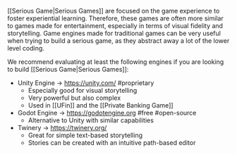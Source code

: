 [[Serious Game|Serious Games]] are focused on the game experience to foster experiential learning. Therefore, these games are often more similar to games made for entertainment, especially in terms of visual fidelity and storytelling. Game engines made for traditional games can be very useful when trying to build a serious game, as they abstract away a lot of the lower level coding.

We recommend evaluating at least the following engines if you are looking to build [[Serious Game|Serious Games]]:

- Unity Engine -> https://unity.com/ #proprietary
	- Especially good for visual storytelling
	- Very powerful but also complex
	- Used in [[UFin]] and the [[Private Banking Game]]
- Godot Engine -> https://godotengine.org #free #open-source
	- Alternative to Unity with similar capabilities
- Twinery -> https://twinery.org/
	- Great for simple text-based storytelling
	- Stories can be created with an intuitive path-based editor
